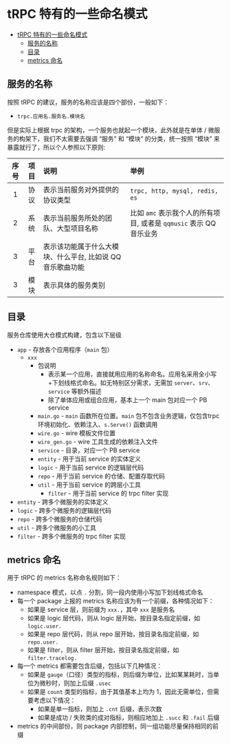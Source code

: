 # tRPC 特有的一些命名模式

- [tRPC 特有的一些命名模式](#trpc-特有的一些命名模式)
  - [服务的名称](#服务的名称)
  - [目录](#目录)
  - [metrics 命名](#metrics-命名)

## 服务的名称

按照 tRPC 的建议，服务的名称应该是四个部份，一般如下：

- `trpc.应用名.服务名.模块名`

但是实际上根据 trpc 的架构，一个服务也就起一个模块，此外就是在单体 / 微服务的构架下，我们不太需要去强调 “服务” 和 “模块” 的分类，统一按照 “模块” 来暴露就行了，所以个人参照以下原则:

| 序号 | 项目 | 说明 | 举例 |
|:--:|:--:|:---|:--|
| 1 | 协议 | 表示当前服务对外提供的协议类型 | `trpc, http, mysql, redis, es` |
| 2 | 系统 | 表示当前服务所处的团队、大型项目名称 | 比如 `amc` 表示我个人的所有项目, 或者是 `qqmusic` 表示 QQ 音乐业务 |
| 3 | 平台 | 表示该功能属于什么大模块、什么平台, 比如说 QQ 音乐歌曲功能 |  |
| 3 | 模块 | 表示具体的服务类别 |  |

## 目录

服务仓库使用大仓模式构建，包含以下层级

- `app` - 存放各个应用程序（`main` 包）
  - `xxx`
    - 包说明
      - 表示某一个应用，直接就用应用的名称命名。应用名采用全小写+下划线格式命名。如无特别区分需求，无需加 `server`、`srv`、`service` 等额外描述
      - 除了单体应用或组合应用，基本上一个 main 包对应一个 PB service
    - `main.go` - `main` 函数所在位置。`main` 包不包含业务逻辑，仅包含trpc 环境初始化、依赖注入、`s.Serve()` 函数调用
    - `wire.go` - wire 模板文件位置
    - `wire_gen.go` - wire 工具生成的依赖注入文件
    - `service` - 目录，对应一个 PB service
    - `entity` - 用于当前 service 的实体定义
    - `logic` - 用于当前 service 的逻辑层代码
    - `repo` - 用于当前 service 的仓储、配置存取代码
    - `util` - 用于当前 service 的跨层小工具
      - `filter` - 用于当前 service 的 trpc filter 实现
- `entity` - 跨多个微服务的实体定义
- `logic` - 跨多个微服务的逻辑层代码
- `repo` - 跨多个微服务的仓储代码
- `util` - 跨多个微服务的小工具
- `filter` - 跨多个微服务的 trpc filter 实现

## metrics 命名

用于 tRPC 的 metrics 名称命名规则如下：

- namespace 模式，以点 `.` 分割，同一段内使用小写加下划线格式命名
- 每一个 package 上报的 metrics 名称应该为有一个前缀，各种情况如下：
  - 如果是 service 层，则前缀为 `xxx.`，其中 `xxx` 是服务名
  - 如果是 logic 层代码，则从 logic 层开始，按目录名指定前缀，如 `logic.user.`
  - 如果是 repo 层代码，则从 repo 层开始，按目录名指定前缀，如 `repo.user.`
  - 如果是 filter，则从 filter 层开始，按目录名指定前缀，如 `filter.tracelog.`
- 每一个 metrics 都需要包含后缀，包括以下几种情况：
  - 如果是 `gauge`（口径）类型的指标，则后缀为单位，比如某某耗时，当单位为微秒时，则加上后缀 `.usec`
  - 如果是 `count` 类型的指标，由于其值基本上均为 1，因此无需单位，但需要考虑以下情况：
    - 如果是单一指标，则加上 `.cnt` 后缀，表示次数
    - 如果是成功 / 失败类的成对指标，则相应地加上 `.succ` 和 `.fail` 后缀
- metrics 的中间部份，则 package 内部控制，同一组功能尽量保持相同的前缀

